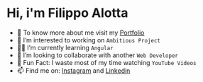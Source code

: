 # Hi, i'm Filippo Alotta
- 👋 To know more about me visit my [Portfolio](https://github.com/Filippoalotta/Portfolio)
- 👀 I’m interested to working on `Ambitious Project`
- 👨‍💻 I’m currently learning `Angular`
- 🔭 I’m looking to collaborate with another `Web Developer`
- 🎉 Fun Fact: I waste most of my time watching `YouTube Videos`
- 📫 Find me on: [Instagram](https://www.instagram.com/filippoalotta_/) and [Linkedin](https://www.linkedin.com/in/filippo-alotta-682686270/)

